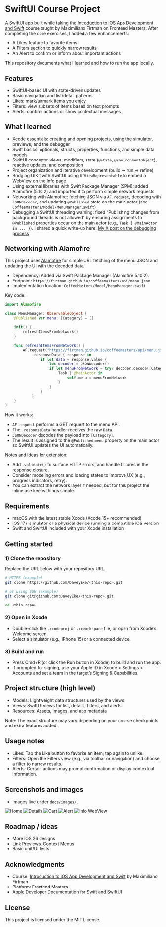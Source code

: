 # SwiftUI Course Project

A SwiftUI app built while taking the [Introduction to iOS App Development and Swift](https://frontendmasters.com/courses/swift-ios/) course taught by Maximiliano Firtman on Frontend Masters. After completing the core exercises, I added a few enhancements:
- A Likes feature to favorite items
- A Filters section to quickly narrow results
- An Alert to confirm or inform about important actions

This repository documents what I learned and how to run the app locally.

## Features

- SwiftUI-based UI with state-driven updates
- Basic navigation and list/detail patterns
- Likes: mark/unmark items you enjoy
- Filters: view subsets of items based on text prompts
- Alerts: confirm actions or show contextual messages

## What I learned

- Xcode essentials: creating and opening projects, using the simulator, previews, and the debugger
- Swift basics: optionals, structs, properties, functions, and simple data models
- SwiftUI concepts: views, modifiers, state (`@State`, `@EnvironmentObject`), reactive updates, and composition
- Project organization and iterative development (build → run → refine)
- Bridging UIKit with SwiftUI using `UIViewRepresentable` to embed a WebView on the Info page
- Using external libraries with Swift Package Manager (SPM): added Alamofire (5.10.2) and imported it to perform simple network requests
- Networking with Alamofire: fetching JSON via `AF.request`, decoding with `JSONDecoder`, and updating `@Published` state on the main actor (see `CoffeeMasters/Model/MenuManager.swift`)
- Debugging a SwiftUI threading warning: fixed “Publishing changes from background threads is not allowed” by ensuring assignments to `@Published` properties occur on the main actor (e.g., `Task { @MainActor in ... }`). I shared a quick write-up here: [My X post on the debugging process](https://twitter.com/1804davey/status/1980522212626214934)

## Networking with Alamofire

This project uses [Alamofire](https://github.com/Alamofire/Alamofire) for simple URL fetching of the menu JSON and updating the UI with the decoded data.

- Dependency: Added via Swift Package Manager (Alamofire 5.10.2).
- Endpoint: `https://firtman.github.io/coffeemasters/api/menu.json`
- Implementation location: `CoffeeMasters/Model/MenuManager.swift`

Key code:

```swift
import Alamofire

class MenuManager: ObservableObject {
    @Published var menu: [Category] = []
    
    init() {
        refreshItemsFromNetwork()
    }
    
    func refreshItemsFromNetwork() {
        AF.request("https://firtman.github.io/coffeemasters/api/menu.json")
            .responseData { response in
                if let data = response.value {
                    let decoder = JSONDecoder()
                    if let menuFromNetwork = try? decoder.decode([Category].self, from: data) {
                        Task { @MainActor in
                            self.menu = menuFromNetwork
                        }
                    }
                }
            }
    }
}
```

How it works:

- `AF.request` performs a GET request to the menu API.
- The `.responseData` handler receives the raw `Data`.
- `JSONDecoder` decodes the payload into `[Category]`.
- The result is assigned to the `@Published` `menu` property on the main actor so SwiftUI updates the UI automatically.

Notes and ideas for extension:

- Add `.validate()` to surface HTTP errors, and handle failures in the response closure.
- Consider modeling errors and loading states to improve UX (e.g., progress indicators, retry).
- You can extract the network layer if needed, but for this project the inline use keeps things simple.

## Requirements

- macOS with the latest stable Xcode (Xcode 15+ recommended)
- iOS 17+ simulator or a physical device running a compatible iOS version
- Swift and SwiftUI included with your Xcode installation

## Getting started

### 1) Clone the repository

Replace the URL below with your repository URL.

```bash
# HTTPS (example)
git clone https://github.com/DaveyEke/<this-repo>.git

# or using SSH (example)
git clone git@github.com:DaveyEke/<this-repo>.git
```

```bash
cd <this-repo>
```

### 2) Open in Xcode

- Double-click the `.xcodeproj` or `.xcworkspace` file, or open from Xcode’s Welcome screen.
- Select a simulator (e.g., iPhone 15) or a connected device.

### 3) Build and run

- Press Cmd+R (or click the Run button in Xcode) to build and run the app.
- If prompted for signing, use your Apple ID in Xcode > Settings > Accounts and set a team in the target’s Signing & Capabilities.

## Project structure (high level)

- Models: Lightweight data structures used by the views
- Views: SwiftUI views for list, details, filters, and alerts
- Resources: Assets, images, and app metadata

Note: The exact structure may vary depending on your course checkpoints and extra features added.

## Usage notes

- Likes: Tap the Like button to favorite an item; tap again to unlike.
- Filters: Open the Filters view (e.g., via toolbar or navigation) and choose a filter to narrow results.
- Alerts: Certain actions may prompt confirmation or display contextual information.

## Screenshots and images

- Images live under `docs/images/`.

![Home](docs/images/home.png)
![Details](docs/images/details.png)
![Cart](docs/images/cart.png)
![Alert](docs/images/alert.png)
![Info WebView](docs/images/infowebview.png)

## Roadmap / ideas

- More iOS 26 designs
- Link Previews, Context Menus
- Basic unit/UI tests

## Acknowledgments

- Course: [Introduction to iOS App Development and Swift](https://frontendmasters.com/courses/swift-ios/) by Maximiliano Firtman
- Platform: Frontend Masters
- Apple Developer Documentation for Swift and SwiftUI

## License

This project is licensed under the MIT License.
